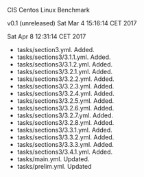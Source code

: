 CIS Centos Linux Benchmark 

v0.1 (unreleased) Sat Mar  4 15:16:14 CET 2017

Sat Apr  8 12:31:14 CET 2017

* tasks/section3.yml. Added.
* tasks/sections3/3.1.1.yml. Added.
* tasks/sections3/3.1.2.yml. Added.
* tasks/sections3/3.2.1.yml. Added.
* tasks/sections3/3.2.2.yml. Added.
* tasks/sections3/3.2.3.yml. Added.
* tasks/sections3/3.2.4.yml. Added.
* tasks/sections3/3.2.5.yml. Added.
* tasks/sections3/3.2.6.yml. Added.
* tasks/sections3/3.2.7.yml. Added.
* tasks/sections3/3.2.8.yml. Added.
* tasks/sections3/3.3.1.yml. Added.
* tasks/sections3/3.3.2.yml. Added.
* tasks/sections3/3.3.3.yml. Added.
* tasks/sections3/3.4.1.yml. Added.
* tasks/main.yml. Updated.
* tasks/prelim.yml. Updated

